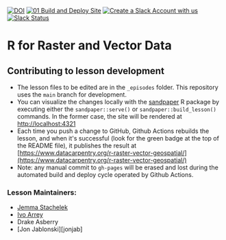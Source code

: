 [![DOI](https://zenodo.org/badge/44772343.svg)](https://zenodo.org/badge/latestdoi/44772343)
[![01 Build and Deploy Site](https://github.com/datacarpentry/r-raster-vector-geospatial/actions/workflows/sandpaper-main.yaml/badge.svg)](https://github.com/datacarpentry/r-raster-vector-geospatial/actions/workflows/sandpaper-main.yaml)
[![Create a Slack Account with us](https://img.shields.io/badge/Create_Slack_Account-The_Carpentries-071159.svg)](https://swc-slack-invite.herokuapp.com/)
[![Slack Status](https://img.shields.io/badge/Slack_Channel-dc--geospatial-E01563.svg)](https://swcarpentry.slack.com/messages/C9ME7G5RD)

# R for Raster and Vector Data

## Contributing to lesson development

- The lesson files to be edited are in the `_episodes` folder. This repository uses the `main` branch for development.
- You can visualize the changes locally with the [sandpaper](https://github.com/carpentries/sandpaper) R package by executing either the `sandpaper::serve()` or `sandpaper::build_lesson()` commands. In the former case, the site will be rendered at [http://localhost:4321](http://localhost:4321)
- Each time you push a change to GitHub, Github Actions rebuilds the lesson, and when it's successful (look for the green badge at the top of the README file), it publishes the result at [https://www.datacarpentry.org/r-raster-vector-geospatial/](https://www.datacarpentry.org/r-raster-vector-geospatial/)
- Note: any manual commit to `gh-pages` will be erased and lost during the automated build and deploy cycle operated by Github Actions.

### Lesson Maintainers:

- [Jemma Stachelek][stachelek_jemma]
- [Ivo Arrey][arreyves]
- Drake Asberry
- [Jon Jablonski][jonjab]

[stachelek_jemma]: https://carpentries.org/instructors/#jsta
[arreyves]: https://carpentries.org/instructors/#arreyves
